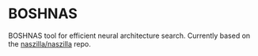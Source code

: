 # BOSHNAS

BOSHNAS tool for efficient neural architecture search. Currently based on the [naszilla/naszilla](https://github.com/naszilla/naszilla) repo.
